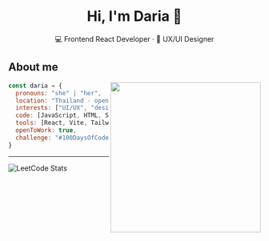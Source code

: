 <h1 align="center">Hi, I'm Daria 👋</h1>
<p align="center">
  💻 Frontend React Developer · 🎨 UX/UI Designer   
</p>


<h2>About me</h2>

<img src="https://media1.giphy.com/media/v1.Y2lkPTc5MGI3NjExYzVuMml6b2ZqdHV2dDI3OHVkZHkwYnMzYnVnbGt6eHA4M2tpbzFodCZlcD12MV9pbnRlcm5hbF9naWZfYnlfaWQmY3Q9Zw/YAnpMSHcurJVS/giphy.gif" align="right" width="300" />

```js
const daria = {
  pronouns: "she" | "her",
  location: "Thailand · open to remote roles",
  interests: ["UI/UX", "design systems", "micro animations", "accessibility"],
  code: [JavaScript, HTML, SCSS],
  tools: [React, Vite, Tailwind, Framer Motion, Figma],
  openToWork: true,
  challenge: "#100DaysOfCode — building React tools with style"
}
```
---

![LeetCode Stats](https://leetcard.jacoblin.cool/darialinnik?theme=dark&font=Montserrat%20Alternates)
